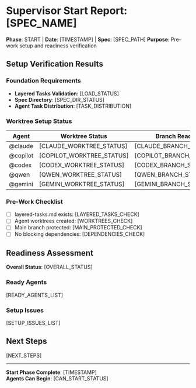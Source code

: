 # Supervisor Start Report: [SPEC_NAME]

**Phase**: START | **Date**: [TIMESTAMP] | **Spec**: [SPEC_PATH]
**Purpose**: Pre-work setup and readiness verification

## Setup Verification Results

### Foundation Requirements
- **Layered Tasks Validation**: [LOAD_STATUS]
- **Spec Directory**: [SPEC_DIR_STATUS]
- **Agent Task Distribution**: [TASK_DISTRIBUTION]

### Worktree Setup Status
| Agent | Worktree Status | Branch Ready |
|-------|----------------|--------------|
| @claude | [CLAUDE_WORKTREE_STATUS] | [CLAUDE_BRANCH_STATUS] |
| @copilot | [COPILOT_WORKTREE_STATUS] | [COPILOT_BRANCH_STATUS] |
| @codex | [CODEX_WORKTREE_STATUS] | [CODEX_BRANCH_STATUS] |
| @qwen | [QWEN_WORKTREE_STATUS] | [QWEN_BRANCH_STATUS] |
| @gemini | [GEMINI_WORKTREE_STATUS] | [GEMINI_BRANCH_STATUS] |

### Pre-Work Checklist
- [ ] layered-tasks.md exists: [LAYERED_TASKS_CHECK]
- [ ] Agent worktrees created: [WORKTREES_CHECK] 
- [ ] Main branch protected: [MAIN_PROTECTED_CHECK]
- [ ] No blocking dependencies: [DEPENDENCIES_CHECK]

## Readiness Assessment

**Overall Status**: [OVERALL_STATUS]

### Ready Agents
[READY_AGENTS_LIST]

### Setup Issues
[SETUP_ISSUES_LIST]

## Next Steps
[NEXT_STEPS]

---
**Start Phase Complete**: [TIMESTAMP]  
**Agents Can Begin**: [CAN_START_STATUS]